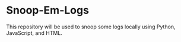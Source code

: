 # Snoop-Em-Logs

This repository will be used to snoop some logs locally using Python, JavaScript, and HTML.
